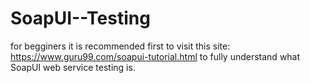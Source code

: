 # SoapUI--Testing
for begginers it is recommended first to visit this site:
https://www.guru99.com/soapui-tutorial.html
to fully understand what SoapUI web service testing is.

